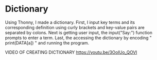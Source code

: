 # Dictionary
Using Thonny, I made a dictionary. First, I input key terms and its corresponding definition using curly brackets and key-value pairs are separated by colons. Next is getting user input, the input("Say:") function prompts to enter a term. Last, the accessing the dictionary by encoding " print(DATA[a]) " and running the program. 

VIDEO OF CREATING DICTIONARY
https://youtu.be/3OoIUo_QOVI
